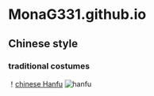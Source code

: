 # MonaG331.github.io
## Chinese style
### traditional costumes
！[chinese Hanfu](https://p3-tt.byteimg.com/origin/pgc-image/49512133095e4ba3afa32f15748496c0?from=pc)
![hanfu](https://res.klook.com/images/fl_lossy.progressive,q_65/c_fill,w_1295,h_863/w_80,x_15,y_15,g_south_west,l_klook_water/activities/tsyythirygogwkrse4us/%E5%8C%97%E4%BA%AC%E5%8D%81%E6%AD%A5%E6%B1%89%E9%A3%8F%E6%B1%89%E6%9C%8D%E4%BD%93%E9%AA%8C%EF%BC%88%E5%90%AB%E5%A6%86%E9%80%A0%E5%8F%8A%E6%8B%8D%E6%91%84%E7%AD%89%E6%9C%8D%E5%8A%A1%EF%BC%89.jpg)
